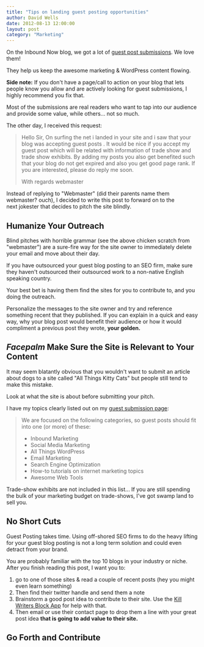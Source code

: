 ```yaml
---
title: "Tips on landing guest posting opportunities"
author: David Wells
date: 2012-08-13 12:00:00
layout: post
category: "Marketing"
---
```


On the Inbound Now blog, we got a lot of [guest post submissions](http://inboundnow.com/blog/guest-post-for-inbound-now/). We love them!

They help us keep the awesome marketing & WordPress content flowing.

**Side note:** If you don't have a page/call to action on your blog that lets people know you allow and are actively looking for guest submissions, I highly recommend you fix that.

Most of the submissions are real readers who want to tap into our audience and provide some value, while others... not so much.

The other day, I received this request:

> Hello Sir, On surfing the net i landed in your site and i saw that your blog was accepting guest posts . It would be nice if you accept my guest post which will be related with information of trade show and trade show exhibits. By adding my posts you also get benefited such that your blog do not get expired and also you get good page rank. If you are interested, please do reply me soon.
>
> With regards webmaster

Instead of replying to "Webmaster" (did their parents name them webmaster? ouch), I decided to write this post to forward on to the next jokester that decides to pitch the site blindly.

## Humanize Your Outreach

Blind pitches with horrible grammar (see the above chicken scratch from "webmaster") are a sure-fire way for the site owner to immediately delete your email and move about their day.

If you have outsourced your guest blog posting to an SEO firm, make sure they haven't outsourced their outsourced work to a non-native English speaking country.

Your best bet is having them find the sites for you to contribute to, and you doing the outreach.

Personalize the messages to the site owner and try and reference something recent that they published. If you can explain in a quick and easy way, why your blog post would benefit their audience or how it would compliment a previous post they wrote, **your golden.**

## *Facepalm* Make Sure the Site is Relevant to Your Content

It may seem blatantly obvious that you wouldn't want to submit an article about dogs to a site called "All Things Kitty Cats" but people still tend to make this mistake.

Look at what the site is about before submitting your pitch.

I have my topics clearly listed out on my [guest submission page](http://inboundnow.com/blog/guest-post-for-inbound-now/):

> We are focused on the following categories, so guest posts should fit into one (or more) of these:
>
> *   Inbound Marketing
> *   Social Media Marketing
> *   All Things WordPress
> *   Email Marketing
> *   Search Engine Optimization
> *   How-to tutorials on internet marketing topics
> *   Awesome Web Tools

Trade-show exhibits are not included in this list... If you are still spending the bulk of your marketing budget on trade-shows, I've got swamp land to sell you.

## No Short Cuts

Guest Posting takes time. Using off-shored SEO firms to do the heavy lifting for your guest blog posting is not a long term solution and could even detract from your brand.

You are probably familiar with the top 10 blogs in your industry or niche. After you finish reading this post, I want you to:

1.  go to one of those sites & read a couple of recent posts (hey you might even learn something)
2.  Then find their twitter handle and send them a note
3.  Brainstorm a good post idea to contribute to their site. Use the [Kill Writers Block App](http://inboundnow.com/apps/kill-writers-block/) for help with that.
4.  Then email or use their contact page to drop them a line with your great post idea **that is going to add value to their site.**

## Go Forth and Contribute
